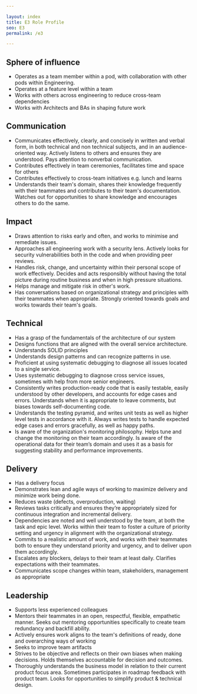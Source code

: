 ```yaml
---

layout: index
title: E3 Role Profile
seo: E3
permalink: /e3

---
```


## Sphere of influence

- Operates as a team member within a pod, with collaboration with other pods within Engineering.
- Operates at a feature level within a team
- Works with others across engineering to reduce cross-team dependencies
- Works with Architects and BAs in shaping future work
## Communication

- Communicates effectively, clearly, and concisely in written and verbal form, in both technical and non technical subjects, and in an audience-oriented way. Actively listens to others and ensures they are understood. Pays attention to nonverbal communication.
- Contributes effectively in team ceremonies, facilitates time and space for others
- Contributes effectively to cross-team initiatives e.g. lunch and learns
- Understands their team's domain, shares their knowledge frequently with their teammates and contributes to their team's documentation. Watches out for opportunities to share knowledge and encourages others to do the same.


## Impact

- Draws attention to risks early and often, and works to minimise and remediate issues.
- Approaches all engineering work with a security lens. Actively looks for security vulnerabilities both in the code and when providing peer reviews.
- Handles risk, change, and uncertainty within their personal scope of work effectively. Decides and acts responsibly without having the total picture during routine business and when in high pressure situations.
- Helps manage and mitigate risk in other's work.
- Has conversations based on organizational strategy and principles with their teammates when appropriate. Strongly oriented towards goals and works towards their team's goals.

## Technical

- Has a grasp of the fundamentals of the architecture of our system
- Designs functions that are aligned with the overall service architecture.
- Understands SOLID principles
- Understands design patterns and can recognize patterns in use.
- Proficient at using systematic debugging to diagnose all issues located to a single service.
- Uses systematic debugging to diagnose cross service issues, sometimes with help from more senior engineers.
- Consistently writes production-ready code that is easily testable, easily understood by other developers, and accounts for edge cases and errors. Understands when it is appropriate to leave comments, but biases towards self-documenting code.
- Understands the testing pyramid, and writes unit tests as well as higher level tests in accordance with it. Always writes tests to handle expected edge cases and errors gracefully, as well as happy paths.
- Is aware of the organization's monitoring philosophy. Helps tune and change the monitoring on their team accordingly. Is aware of the operational data for their team’s domain and uses it as a basis for suggesting stability and performance improvements.

## Delivery

- Has a delivery focus
- Demonstrates lean and agile ways of working to maximize delivery and minimize work being done.
- Reduces waste (defects, overproduction, waiting)
- Reviews tasks critically and ensures they’re appropriately sized for continuous integration and incremental delivery.
- Dependencies are noted and well understood by the team, at both the task and epic level. Works within their team to foster a culture of priority setting and urgency in alignment with the organizational strategy.
- Commits to a realistic amount of work, and works with their teammates both to ensure they understand priority and urgency, and to deliver upon them accordingly.
- Escalates any blockers, delays to their team at least daily. Clarifies expectations with their teammates.
- Communicates scope changes within team, stakeholders, management as appropriate


## Leadership

- Supports less experienced colleagues
- Mentors their teammates in an open, respectful, flexible, empathetic manner. Seeks out mentoring opportunities specifically to create team redundancy and backfill ability.
- Actively ensures work aligns to the team's definitions of ready, done and overarching ways of working
- Seeks to improve team artifacts
- Strives to be objective and reflects on their own biases when making decisions. Holds themselves accountable for decision and outcomes.
- Thoroughly understands the business model in relation to their current product focus area. Sometimes participates in roadmap feedback with product team. Looks for opportunities to simplify product & technical design.
